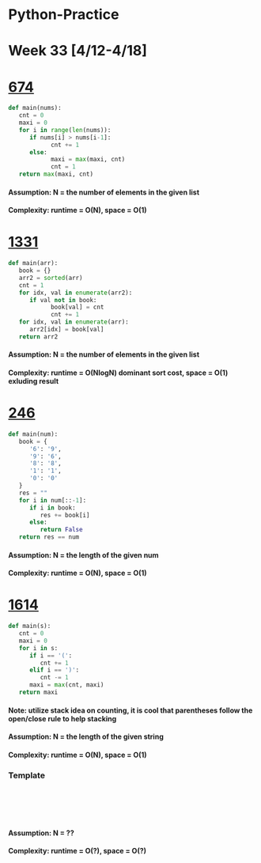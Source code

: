 # Python-Practice

# Week 33 [4/12-4/18]

# [674](https://leetcode.com/problems/longest-continuous-increasing-subsequence/)
```python
def main(nums):
   cnt = 0
   maxi = 0
   for i in range(len(nums)):
      if nums[i] > nums[i-1]:
            cnt += 1
      else:
            maxi = max(maxi, cnt)
            cnt = 1
   return max(maxi, cnt)
```
#### Assumption: N = the number of elements in the given list
#### Complexity: runtime = O(N), space = O(1)

# [1331](https://leetcode.com/problems/rank-transform-of-an-array/)
```python
def main(arr):
   book = {}
   arr2 = sorted(arr)
   cnt = 1
   for idx, val in enumerate(arr2):
      if val not in book:
            book[val] = cnt
            cnt += 1
   for idx, val in enumerate(arr):
      arr2[idx] = book[val]
   return arr2
```
#### Assumption: N = the number of elements in the given list
#### Complexity: runtime = O(NlogN) dominant sort cost, space = O(1) exluding result

# [246](https://leetcode.com/problems/strobogrammatic-number/)
```python
def main(num):
   book = {
      '6': '9',
      '9': '6',
      '8': '8',
      '1': '1',
      '0': '0'
   }
   res = ""
   for i in num[::-1]:
      if i in book:
         res += book[i]
      else:
         return False
   return res == num
```
#### Assumption: N = the length of the given num
#### Complexity: runtime = O(N), space = O(1)

# [1614](https://leetcode.com/problems/maximum-nesting-depth-of-the-parentheses/)
```python
def main(s):
   cnt = 0
   maxi = 0
   for i in s:
      if i == '(':
         cnt += 1
      elif i == ')':
         cnt -= 1
      maxi = max(cnt, maxi)
   return maxi
```
#### Note: utilize stack idea on counting, it is cool that parentheses follow the open/close rule to help stacking
#### Assumption: N = the length of the given string
#### Complexity: runtime = O(N), space = O(1)

### Template
# []()
```sql
```

# []()
```python
```
#### Assumption: N = ??
#### Complexity: runtime = O(?), space = O(?)